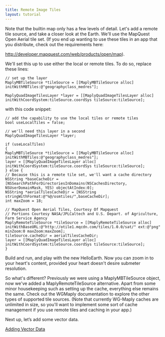 ```yaml
---
title: Remote Image Tiles
layout: tutorial
---
```


Note that the built­in map only has a few levels of detail. Let's add a remote tile source, and take a closer look at the Earth. We'll use the MapQuest Open Aerial tile set. (If you end up wanting to use these tiles in an app that you distribute, check out the requirements here:

http://developer.mapquest.com/web/products/open/map).

We'll set this up to use either the local or remote tiles. To do so, replace these lines:

~~~objc
// set up the layer
MaplyMBTileSource *tileSource = [[MaplyMBTileSource alloc] initWithMBTiles:@"geography­class_medres"];

MaplyQuadImageTilesLayer *layer = [[MaplyQuadImageTilesLayer alloc] initWithCoordSystem:tileSource.coordSys tileSource:tileSource];
~~~

with this code snippet:

~~~objc
// add the capability to use the local tiles or remote tiles
bool useLocalTiles = false;

// we'll need this layer in a second
MaplyQuadImageTilesLayer *layer;

if (useLocalTiles)
{
MaplyMBTileSource *tileSource = [[MaplyMBTileSource alloc]
initWithMBTiles:@"geography­class_medres"];
layer = [[MaplyQuadImageTilesLayer alloc] initWithCoordSystem:tileSource.coordSys tileSource:tileSource];
} else {
// Because this is a remote tile set, we'll want a cache directory
NSString *baseCacheDir = [NSSearchPathForDirectoriesInDomains(NSCachesDirectory, NSUserDomainMask, YES) objectAtIndex:0];
NSString *aerialTilesCacheDir = [NSString stringWithFormat:@"%@/osmtiles/",baseCacheDir];
int maxZoom = 18;

// MapQuest Open Aerial Tiles, Courtesy Of Mapquest
// Portions Courtesy NASA/JPL­Caltech and U.S. Depart. of Agriculture, Farm Service Agency
MaplyRemoteTileSource *tileSource = [[MaplyRemoteTileSource alloc] initWithBaseURL:@"http://otile1.mqcdn.com/tiles/1.0.0/sat/" ext:@"png" minZoom:0 maxZoom:maxZoom];
tileSource.cacheDir = aerialTilesCacheDir;
layer = [[MaplyQuadImageTilesLayer alloc] initWithCoordSystem:tileSource.coordSys tileSource:tileSource];
}
~~~

Build and run, and play with the new HelloEarth. Now you can zoom in to your heart's content, provided your heart doesn't desire sub­meter resolution.

So what's different? Previously we were using a MaplyMBTileSource object, now we've added a MaplyRemoteTileSource alternative. Apart from some minor housekeeping such as setting up the cache, everything else remains the same. Check out the WG­Maply documentation to explore the other types of supported tile sources. (Note that currently WG-Maply caches are unlimited in size, so you'll want to implement some sort of cache management if you use remote tiles and caching in your app.)

Next up, let’s add some vector data.

[Adding Vector Data](adding_vector_data.html)
